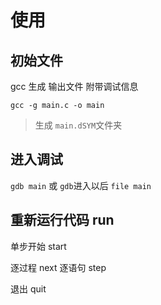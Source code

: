 # 使用

## 初始文件

gcc 生成  输出文件 附带调试信息

`gcc -g main.c -o main`

> 生成 `main.dSYM`文件夹

## 进入调试

`gdb main`
或
`gdb`进入以后
`file main`

## 重新运行代码 run

单步开始 start

逐过程 next
逐语句 step

退出 quit